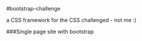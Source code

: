 #bootstrap-challenge

a CSS framework for the CSS challenged - not me :)

###Single page site with bootstrap
